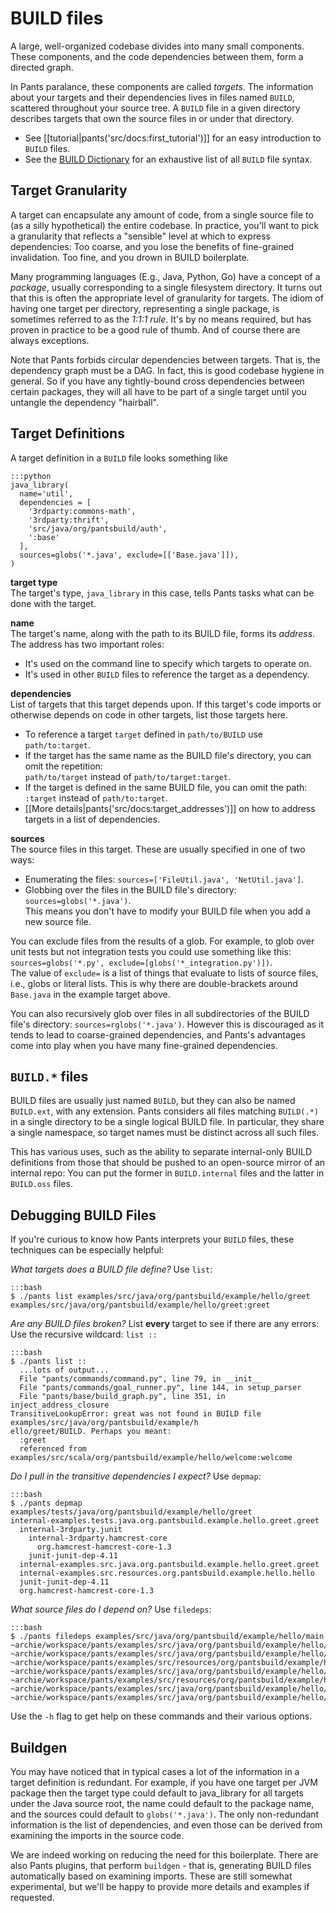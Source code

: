 BUILD files
===========

A large, well-organized codebase divides into many small components. These components, 
and the code dependencies between them, form a directed graph.

In Pants paralance, these components are called _targets_. The information about your
targets and their dependencies lives in files named `BUILD`, scattered throughout your 
source tree. A `BUILD` file in a given directory describes targets that own the 
source files in or under that directory.

+ See [[tutorial|pants('src/docs:first_tutorial')]] for an easy introduction to `BUILD` files.
+ See the [BUILD Dictionary](build_dictionary.html) for an exhaustive list of all `BUILD` file syntax. 

Target Granularity
------------------

A target can encapsulate any amount of code, from a single source file to 
(as a silly hypothetical) the entire codebase.  In practice, you'll want to 
pick a granularity that reflects a "sensible" level at which to express 
dependencies: Too coarse, and you lose the benefits of fine-grained invalidation. 
Too fine, and you drown in BUILD boilerplate.

Many programming languages (E.g., Java, Python, Go) have a concept of a _package_, usually
corresponding to a single filesystem directory. It turns out that this is often the appropriate level
of granularity for targets.  The idiom of having one target per directory, representing
a single package, is sometimes referred to as the _1:1:1 rule_. It's by no means required,
but has proven in practice to be a good rule of thumb.  And of course there are always exceptions.

Note that Pants forbids circular dependencies between targets. That is, the dependency graph must
be a DAG. In fact, this is good codebase hygiene in general. So if you have any tightly-bound
cross dependencies between certain packages, they will all have to be part of a single target until
you untangle the dependency "hairball".


Target Definitions
------------------

A target definition in a `BUILD` file looks something like

    :::python
    java_library(
      name='util',
      dependencies = [
        '3rdparty:commons-math',
        '3rdparty:thrift',
        'src/java/org/pantsbuild/auth',
        ':base'
      ],
      sources=globs('*.java', exclude=[['Base.java']]),
    )

**target type**<br>
The target's type, `java_library` in this case, tells Pants tasks what can be done with the target. 


**name**<br>
The target's name, along with the path to its BUILD file, forms its _address_. 
The address has two important roles:

+ It's used on the command line to specify which targets to operate on. 
+ It's used in other `BUILD` files to reference the target as a dependency.


**dependencies**<br>
List of targets that this target depends upon. If this target's code imports
or otherwise depends on code in other targets, list those targets here.

+ To reference a target `target` defined in `path/to/BUILD` use `path/to:target`.
+ If the target has the same name as the BUILD file's directory, you can omit the repetition: 
  <br>`path/to/target` instead of `path/to/target:target`.
+ If the target is defined in the same BUILD file, you can omit the path:
  <br>`:target` instead of `path/to:target`.
+ [[More details|pants('src/docs:target_addresses')]] on how to address targets in a list of dependencies.


**sources**<br>
The source files in this target. These are usually specified in one of two ways:

+ Enumerating the files: `sources=['FileUtil.java', 'NetUtil.java']`.
+ Globbing over the files in the BUILD file's directory: `sources=globs('*.java')`.
  <br>This means you don't have to modify your BUILD file when you add a new source file.
  
You can exclude files from the results of a glob. For example, to glob over unit tests
but not integration tests you could use something like this:
<br>`sources=globs('*.py', exclude=[globs('*_integration.py')])`.
<br>The value of `exclude=` is a list of things that evaluate to lists of source files, 
i.e., globs or literal lists. This is why there are double-brackets around `Base.java` in
the example target above.

You can also recursively glob over files in all subdirectories of the BUILD file's directory: `sources=rglobs('*.java')`. 
However this is discouraged as it tends to lead to coarse-grained dependencies, and Pants's 
advantages come into play when you have many fine-grained dependencies.

`BUILD.*` files
---------------

BUILD files are usually just named `BUILD`, but they can also be named `BUILD.ext`, with any 
extension.  Pants considers all files matching `BUILD(.*)` in a single directory to be a single 
logical BUILD file. In particular, they share a single namespace, so target names must be 
distinct across all such files.

This has various uses, such as the ability to separate internal-only BUILD definitions from those 
that should be pushed to an open-source mirror of an internal repo: You can put the former
in `BUILD.internal` files and the latter in `BUILD.oss` files.


Debugging BUILD Files
---------------------

If you're curious to know how Pants interprets your `BUILD` files, these
techniques can be especially helpful:

*What targets does a BUILD file define?* Use `list`:

    :::bash
    $ ./pants list examples/src/java/org/pantsbuild/example/hello/greet
    examples/src/java/org/pantsbuild/example/hello/greet:greet

*Are any BUILD files broken?*
List **every** target to see if there are any errors:
Use the recursive wildcard: `list ::`

    :::bash
    $ ./pants list ::
      ...lots of output...
      File "pants/commands/command.py", line 79, in __init__
      File "pants/commands/goal_runner.py", line 144, in setup_parser
      File "pants/base/build_graph.py", line 351, in inject_address_closure
    TransitiveLookupError: great was not found in BUILD file examples/src/java/org/pantsbuild/example/h
    ello/greet/BUILD. Perhaps you meant:
      :greet
      referenced from examples/src/scala/org/pantsbuild/example/hello/welcome:welcome

*Do I pull in the transitive dependencies I expect?* Use `depmap`:

    :::bash
    $ ./pants depmap examples/tests/java/org/pantsbuild/example/hello/greet
    internal-examples.tests.java.org.pantsbuild.example.hello.greet.greet
      internal-3rdparty.junit
        internal-3rdparty.hamcrest-core
          org.hamcrest-hamcrest-core-1.3
        junit-junit-dep-4.11
      internal-examples.src.java.org.pantsbuild.example.hello.greet.greet
      internal-examples.src.resources.org.pantsbuild.example.hello.hello
      junit-junit-dep-4.11
      org.hamcrest-hamcrest-core-1.3

*What source files do I depend on?* Use `filedeps`:

    :::bash
    $ ./pants filedeps examples/src/java/org/pantsbuild/example/hello/main
    ~archie/workspace/pants/examples/src/java/org/pantsbuild/example/hello/greet/BUILD
    ~archie/workspace/pants/examples/src/java/org/pantsbuild/example/hello/main/config/greetee.txt
    ~archie/workspace/pants/examples/src/resources/org/pantsbuild/example/hello/BUILD
    ~archie/workspace/pants/examples/src/java/org/pantsbuild/example/hello/main/HelloMain.java
    ~archie/workspace/pants/examples/src/resources/org/pantsbuild/example/hello/world.txt
    ~archie/workspace/pants/examples/src/java/org/pantsbuild/example/hello/main/BUILD
    ~archie/workspace/pants/examples/src/java/org/pantsbuild/example/hello/greet/Greeting.java

Use the `-h` flag to get help on these commands and their various options.


Buildgen
--------

You may have noticed that in typical cases a lot of the information in a target definition is redundant. 
For example, if you have one target per JVM package then the target type could default to java_library 
for all targets under the Java source root, the name could default to the package name, and the sources 
could default to `globs('*.java')`. The only non-redundant information is the list of dependencies, 
and even those can be derived from examining the imports in the source code.

We are indeed working on reducing the need for this boilerplate. There are also Pants plugins, 
that perform `buildgen` - that is, generating BUILD files automatically based on examining imports.
These are still somewhat experimental, but we'll be happy to provide more details and examples 
if requested.
